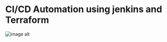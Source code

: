 # CI/CD Automation using jenkins and Terraform

![image alt](https://github.com/DMayrant/Jenkins-Server-Deployment/blob/main/Jenkins-Server.jpeg?raw=true)
